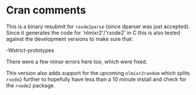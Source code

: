 # Cran comments

This is a binary resubmit for `roxde2parse` (since dparser was just accepted).  Since it generates the
code for 'nlmixr2'/'rxode2' in C this is also tested against the
development versions to make sure that:

-Wstrict-prototypes

There were a few minor errors here too, which were fixed.

This version also adds support for the upcoming `nlmixr2random` which
splits `rxode2` further to hopefully have less than a 10 minute
install and check for the `rxode2` package.

